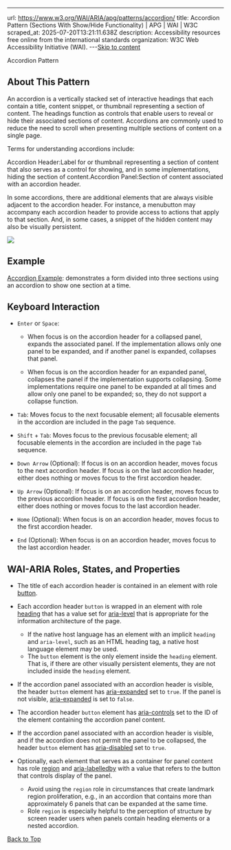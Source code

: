 ---
url: https://www.w3.org/WAI/ARIA/apg/patterns/accordion/
title:  Accordion Pattern (Sections With Show/Hide Functionality) | APG | WAI | W3C
scraped_at: 2025-07-20T13:21:11.638Z
description: Accessibility resources free online from the international standards organization: W3C Web Accessibility Initiative (WAI).
---[Skip to content](https://www.w3.org/WAI/ARIA/apg/patterns/accordion/#main)

Accordion Pattern

## About This Pattern

An accordion is a vertically stacked set of interactive headings that each contain a title, content snippet, or thumbnail representing a section of content.
The headings function as controls that enable users to reveal or hide their associated sections of content.
Accordions are commonly used to reduce the need to scroll when presenting multiple sections of content on a single page.


Terms for understanding accordions include:

Accordion Header:Label for or thumbnail representing a section of content that also serves as a control for showing, and in some implementations, hiding the section of content.Accordion Panel:Section of content associated with an accordion header.

In some accordions, there are additional elements that are always visible adjacent to the accordion header.
For instance, a menubutton may accompany each accordion header to provide access to actions that apply to that section. And, in some cases, a snippet of the hidden content may also be visually persistent.


![](https://www.w3.org/WAI/content-images/wai-aria-practices/images/pattern-accordion.svg)

## Example

[Accordion Example](https://www.w3.org/WAI/ARIA/apg/patterns/accordion/examples/accordion/): demonstrates a form divided into three sections using an accordion to show one section at a time.

## Keyboard Interaction

- `Enter` or `Space`:
   - When focus is on the accordion header for a collapsed panel, expands the associated panel.
     If the implementation allows only one panel to be expanded, and if another panel is expanded, collapses that panel.

  - When focus is on the accordion header for an expanded panel, collapses the panel if the implementation supports collapsing.
     Some implementations require one panel to be expanded at all times and allow only one panel to be expanded; so, they do not support a collapse function.
- `Tab`: Moves focus to the next focusable element; all focusable elements in the accordion are included in the page `Tab` sequence.
- `Shift` \+ `Tab`: Moves focus to the previous focusable element; all focusable elements in the accordion are included in the page `Tab` sequence.
- `Down Arrow` (Optional): If focus is on an accordion header, moves focus to the next accordion header.
If focus is on the last accordion header, either does nothing or moves focus to the first accordion header.

- `Up Arrow` (Optional): If focus is on an accordion header, moves focus to the previous accordion header.
If focus is on the first accordion header, either does nothing or moves focus to the last accordion header.

- `Home` (Optional): When focus is on an accordion header, moves focus to the first accordion header.
- `End` (Optional): When focus is on an accordion header, moves focus to the last accordion header.

## WAI-ARIA Roles, States, and Properties

- The title of each accordion header is contained in an element with role [button](https://w3c.github.io/aria/#button).
- Each accordion header `button` is wrapped in an element with role [heading](https://w3c.github.io/aria/#heading) that has a value set for [aria-level](https://w3c.github.io/aria/#aria-level) that is appropriate for the information architecture of the page.

  - If the native host language has an element with an implicit `heading` and `aria-level`, such as an HTML heading tag, a native host language element may be used.
  - The `button` element is the only element inside the `heading` element. That is, if there are other visually persistent elements, they are not included inside the `heading` element.
- If the accordion panel associated with an accordion header is visible, the header `button` element has [aria-expanded](https://w3c.github.io/aria/#aria-expanded) set to `true`. If the panel is not visible, [aria-expanded](https://w3c.github.io/aria/#aria-expanded) is set to `false`.
- The accordion header `button` element has [aria-controls](https://w3c.github.io/aria/#aria-controls) set to the ID of the element containing the accordion panel content.
- If the accordion panel associated with an accordion header is visible, and if the accordion does not permit the panel to be collapsed, the header `button` element has [aria-disabled](https://w3c.github.io/aria/#aria-disabled) set to `true`.
- Optionally, each element that serves as a container for panel content has role [region](https://w3c.github.io/aria/#region) and [aria-labelledby](https://w3c.github.io/aria/#aria-labelledby) with a value that refers to the button that controls display of the panel.

  - Avoid using the `region` role in circumstances that create landmark region proliferation, e.g., in an accordion that contains more than approximately 6 panels that can be expanded at the same time.
  - Role `region` is especially helpful to the perception of structure by screen reader users when panels contain heading elements or a nested accordion.

[Back to Top](https://www.w3.org/WAI/ARIA/apg/patterns/accordion/#top)